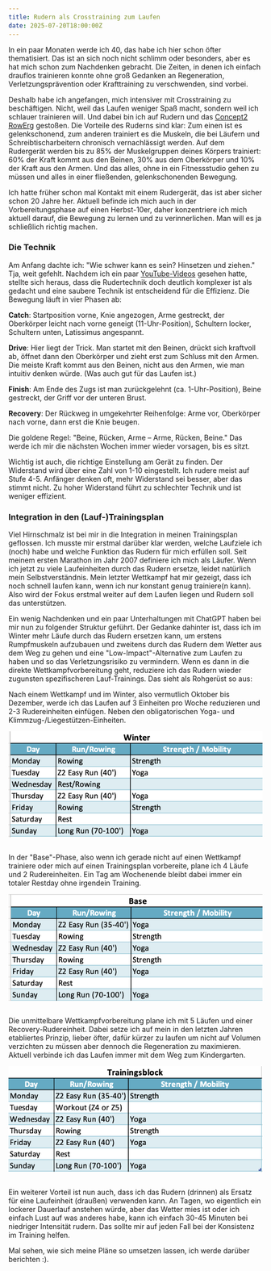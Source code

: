 ```yaml
---
title: Rudern als Crosstraining zum Laufen
date: 2025-07-20T18:00:00Z
---
```


In ein paar Monaten werde ich 40, das habe ich hier schon öfter thematisiert. Das ist an sich noch nicht schlimm oder besonders, aber es hat mich schon zum Nachdenken gebracht. Die Zeiten, in denen ich einfach drauflos trainieren konnte ohne groß Gedanken an Regeneration, Verletzungsprävention oder Krafttraining zu verschwenden, sind vorbei.

<img src='/assets/images/2025/rowing.jpg' style='display:none'>

Deshalb habe ich angefangen, mich intensiver mit Crosstraining zu beschäftigen. Nicht, weil das Laufen weniger Spaß macht, sondern weil ich schlauer trainieren will. Und dabei bin ich auf Rudern und das <a href='https://amzn.to/3TDHkaH' class='external' target='_blank' rel='noopener'>Concept2 RowErg</a> gestoßen. Die Vorteile des Ruderns sind klar: Zum einen ist es gelenkschonend, zum anderen trainiert es die Muskeln, die bei Läufern und Schreibtischarbeitern chronisch vernachlässigt werden. Auf dem Rudergerät werden bis zu 85% der Muskelgruppen deines Körpers trainiert: 60% der Kraft kommt aus den Beinen, 30% aus dem Oberkörper und 10% der Kraft aus den Armen. Und das alles, ohne in ein Fitnessstudio gehen zu müssen und alles in einer fließenden, gelenkschonenden Bewegung.

Ich hatte früher schon mal Kontakt mit einem Rudergerät, das ist aber sicher schon 20 Jahre her. Aktuell befinde ich mich auch in der Vorbereitungsphase auf einen Herbst-10er, daher konzentriere ich mich aktuell darauf, die Bewegung zu lernen und zu verinnerlichen. Man will es ja schließlich richtig machen.

### Die Technik

Am Anfang dachte ich: "Wie schwer kann es sein? Hinsetzen und ziehen." Tja, weit gefehlt. Nachdem ich ein paar <a href='https://www.youtube.com/playlist?list=PLUg8ybh0Y3Cr3CiQ2sUJrPO2Qeq_nFUCU' class='external' target='_blank' rel='noopener'>YouTube-Videos</a> gesehen hatte, stellte sich heraus, dass die Rudertechnik doch deutlich komplexer ist als gedacht und eine saubere Technik ist entscheidend für die Effizienz. Die Bewegung läuft in vier Phasen ab:

**Catch**: Startposition vorne, Knie angezogen, Arme gestreckt, der Oberkörper leicht nach vorne geneigt (11-Uhr-Position), Schultern locker, Schultern unten, Latissimus angespannt.

**Drive**: Hier liegt der Trick. Man startet mit den Beinen, drückt sich kraftvoll ab, öffnet dann den Oberkörper und zieht erst zum Schluss mit den Armen. Die meiste Kraft kommt aus den Beinen, nicht aus den Armen, wie man intuitiv denken würde. (Was auch gut für das Laufen ist.)

**Finish**: Am Ende des Zugs ist man zurückgelehnt (ca. 1-Uhr-Position), Beine gestreckt, der Griff vor der unteren Brust.

**Recovery**: Der Rückweg in umgekehrter Reihenfolge: Arme vor, Oberkörper nach vorne, dann erst die Knie beugen.

Die goldene Regel: "Beine, Rücken, Arme – Arme, Rücken, Beine." Das werde ich mir die nächsten Wochen immer wieder vorsagen, bis es sitzt.

Wichtig ist auch, die richtige Einstellung am Gerät zu finden. Der Widerstand wird über eine Zahl von 1-10 eingestellt. Ich rudere meist auf Stufe 4-5. Anfänger denken oft, mehr Widerstand sei besser, aber das stimmt nicht. Zu hoher Widerstand führt zu schlechter Technik und ist weniger effizient.

### Integration in den (Lauf-)Trainingsplan

Viel Hirnschmalz ist bei mir in die Integration in meinen Trainingsplan geflossen. Ich musste mir erstmal darüber klar werden, welche Laufziele ich (noch) habe und welche Funktion das Rudern für mich erfüllen soll. Seit meinem ersten Marathon im Jahr 2007 definiere ich mich als Läufer. Wenn ich jetzt zu viele Laufeinheiten durch das Rudern ersetze, leidet natürlich mein Selbstverständnis. Mein letzter Wettkampf hat mir gezeigt, dass ich noch schnell laufen kann, wenn ich nur konstant genug trainiere(n kann). Also wird der Fokus erstmal weiter auf dem Laufen liegen und Rudern soll das unterstützen.

Ein wenig Nachdenken und ein paar Unterhaltungen mit ChatGPT haben bei mir nun zu folgender Struktur geführt. Der Gedanke dahinter ist, dass ich im Winter mehr Läufe durch das Rudern ersetzen kann, um erstens Rumpfmuskeln aufzubauen und zweitens durch das Rudern dem Wetter aus dem Weg zu gehen und eine "Low-Impact"-Alternative zum Laufen zu haben und so das Verletzungsrisiko zu vermindern. Wenn es dann in die direkte Wettkampfvorbereitung geht, reduziere ich das Rudern wieder zugunsten spezifischeren Lauf-Trainings. Das sieht als Rohgerüst so aus:

Nach einem Wettkampf und im Winter, also vermutlich Oktober bis Dezember, werde ich das Laufen auf 3 Einheiten pro Woche reduzieren und 2-3 Rudereinheiten einfügen. Neben den obligatorischen Yoga- und Klimmzug-/Liegestützen-Einheiten.

[<img src='/assets/images/2025/winter.png' class='w-4/5' align='center' />](/assets/images/2025/winter.png)<br><br>

In der "Base"-Phase, also wenn ich gerade nicht auf einen Wettkampf trainiere oder mich auf einen Trainingsplan vorbereite, plane ich 4 Läufe und 2 Rudereinheiten. Ein Tag am Wochenende bleibt dabei immer ein totaler Restday ohne irgendein Training.

[<img src='/assets/images/2025/base.png' class='w-4/5' align='center' />](/assets/images/2025/base.png)<br><br>

Die unmittelbare Wettkampfvorbereitung plane ich mit 5 Läufen und einer Recovery-Rudereinheit. Dabei setze ich auf mein in den letzten Jahren etabliertes Prinzip, lieber öfter, dafür kürzer zu laufen um nicht auf Volumen verzichten zu müssen aber dennoch die Regeneration zu maximieren. Aktuell verbinde ich das Laufen immer mit dem Weg zum Kindergarten.

[<img src='/assets/images/2025/prep.png' class='w-4/5' align='center' />](/assets/images/2025/prep.png)<br><br>

Ein weiterer Vorteil ist nun auch, dass ich das Rudern (drinnen) als Ersatz für eine Laufeinheit (draußen) verwenden kann. An Tagen, wo eigentlich ein lockerer Dauerlauf anstehen würde, aber das Wetter mies ist oder ich einfach Lust auf was anderes habe, kann ich einfach 30-45 Minuten bei niedriger Intensität rudern. Das sollte mir auf jeden Fall bei der Konsistenz im Training helfen.

Mal sehen, wie sich meine Pläne so umsetzen lassen, ich werde darüber berichten :).<br><br>
